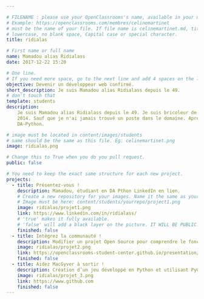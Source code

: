 ```yaml
---

# FILENAME : please use your OpenClassrooms's name, available in your url.
# Example: https://openclassrooms.com/membres/celinemartinet
# must be the name of your file. If file name is celinemartinet.md, title is celinemartinet.
# lowercase, no blank space, Capital case or special character.
title: ridialas

# First name or full name
name: Mamadou alias Ridialass
date: 2017-12-22 15:20

# One line.
# If you need more space, go to the next line and add 4 spaces on the left, as in 'description'.
objective: Devenir un développeur web confirmé.
short_description: Je suis Mamadou alias Ridialass depuis le 49.
# don't touch that
template: students
description:
    Je suis Mamadou alias Ridialass depuis le 49. Je suis bricoleur de tous les temps avec un Diplôme de Développeur Logiciels depuis
    2014. Sauf que je n'ai jamais trouvé un poste dans le domaine. Apres un long bras de fer, j'ai obtenu un AIF pour le parcours 
    DA-Python.

# image must be located in content/images/students
# name should be the same as this file. Eg: celinemartinet.png
image: ridialas.png

# Change this to True when you do you pull request.
public: false

# You need to keep the exact same structure for each new project.
projects:
  - title: Présentez-vous !
    description: Mamadou, étudiant en DA Pthon LinkedIn en lien.
    # Create a new repository for your images. Name it the same as your nickname and profile picture.
    # Image must be here: content/students/yourrepo/project1.png
    image: ridialas/projet1.png
    link: https://www.linkedin.com/in/ridialass/
    # 'true' makes it fully available.
    # 'false' will add a black layer on the picture. IT WILL BE PUBLIC!
    finished: false
  - title: Intégrez la communauté !
    description: Modifier un projet Open Source pour comprendre le fonctionnement de Git, de Github et des pull requests.
    image: ridialas/projet2.png
    link: https://openclassrooms-student-center.github.io/presentation/students/ridialas.html
    finished: false
  - title: Aidez MacGyver à sortir !
    description: Création d’un jeu développé en Python et utilisant PyGame.
    image: ridialas/projet_3.png
    link: https://www.github.com
    finished: false
---
```

